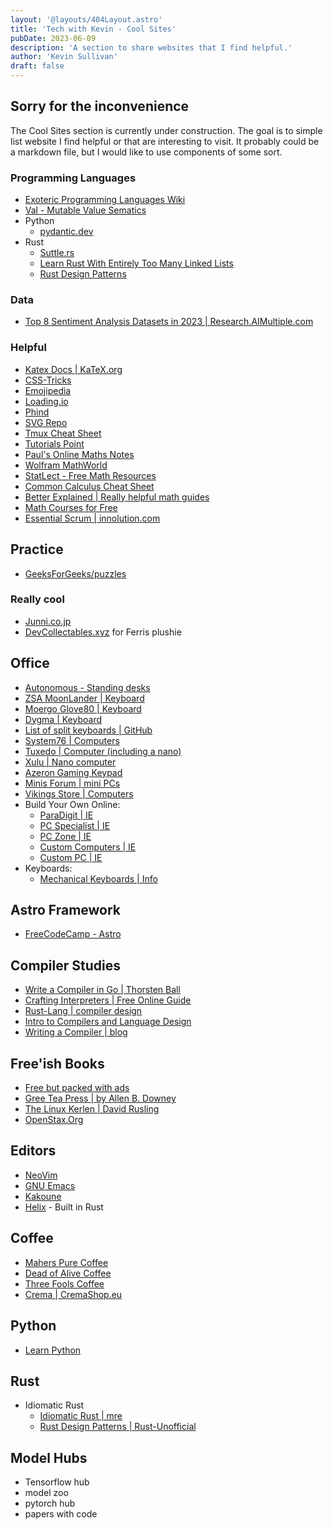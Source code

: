 ```yaml
---
layout: '@layouts/404Layout.astro'
title: 'Tech with Kevin - Cool Sites'
pubDate: 2023-06-09
description: 'A section to share websites that I find helpful.'
author: 'Kevin Sullivan'
draft: false
---
```


## Sorry for the inconvenience

The Cool Sites section is currently under construction. The goal is to simple list website I find helpful or that are interesting to visit. It probably could be a markdown file, but I would like to use components of some sort. 

### Programming Languages

+ [Exoteric Programming Languages Wiki](https://esolangs.org/wiki/Main_Page)
+ [Val - Mutable Value Sematics](https://www.val-lang.dev/)
+ Python
    + [pydantic.dev](https://docs.pydantic.dev/latest/)
+ Rust
    + [Suttle.rs](https://www.shuttle.rs/)
    + [Learn Rust With Entirely Too Many Linked Lists](https://rust-unofficial.github.io/too-many-lists/index.html)
    + [Rust Design Patterns](https://rust-unofficial.github.io/patterns/)

### Data

+ [Top 8 Sentiment Analysis Datasets in 2023 | Research.AIMultiple.com](https://research.aimultiple.com/sentiment-analysis-dataset/)

### Helpful

+ [Katex Docs | KaTeX.org](https://katex.org/docs/supported.html)
+ [CSS-Tricks](https://css-tricks.com/)
+ [Emojipedia](https://emojipedia.org/)
+ [Loading.io](https://loading.io/)
+ [Phind](https://www.phind.com/)
+ [SVG Repo](https://www.svgrepo.com/)
+ [Tmux Cheat Sheet](https://tmuxcheatsheet.com/)
+ [Tutorials Point](https://www.tutorialspoint.com/)
+ [Paul's Online Maths Notes](https://tutorial.math.lamar.edu/)
+ [Wolfram MathWorld](https://mathworld.wolfram.com/)
+ [StatLect - Free Math Resources](https://www.statlect.com/)
+ [Common Calculus Cheat Sheet](http://www.cheat-sheets.org/saved-copy/Common_Derivatives_Integrals.pdf)
+ [Better Explained | Really helpful math guides](https://betterexplained.com/)
+ [Math Courses for Free](https://www.freecodecamp.org/news/math-online-courses-from-worlds-top-universities/)
+ [Essential Scrum | innolution.com](https://innolution.com/essential-scrum/table-of-contents/preface)

## Practice

+ [GeeksForGeeks/puzzles](https://www.geeksforgeeks.org/puzzles/)

### Really cool

+ [Junni.co.jp](https://next.junni.co.jp/)
+ [DevCollectables.xyz](https://devcollectables.xyz) for Ferris plushie

## Office

+ [Autonomous - Standing desks](https://www.autonomous.ai/en-IE)
+ [ZSA MoonLander | Keyboard](https://www.zsa.io/moonlander/buy)
+ [Moergo Glove80 | Keyboard](https://www.moergo.com/)
+ [Dygma | Keyboard](https://dygma.com/)
+ [List of split keyboards | GitHub](https://gist.github.com/itod/ae27b30f7517dc18b8df110c1d98bccb)
+ [System76 | Computers](https://system76.com/)
+ [Tuxedo | Computer (including a nano)](https://www.tuxedocomputers.com/)
+ [Xulu | Nano computer](https://xulu.store/)
+ [Azeron Gaming Keypad](https://www.azeron.eu/)
+ [Minis Forum | mini PCs](https://store.minisforum.de/collections/amd-ryzen-1)
+ [Vikings Store | Computers](https://store.vikings.net/en/)
+ Build Your Own Online:
    + [ParaDigit | IE](https://www.paradigit.ie/)
    + [PC Specialist | IE](https://www.pcspecialist.ie/build-your-own-pc/)
    + [PC Zone | IE](https://pczone.ie/)
    + [Custom Computers | IE](https://www.customcomputers.ie/build-your-own-pc/)
    + [Custom PC | IE](https://www.custompc.ie/)
+ Keyboards:
    + [Mechanical Keyboards | Info](https://www.mechanical-keyboard.org/switch-types/)

## Astro Framework

+ [FreeCodeCamp - Astro](https://www.freecodecamp.org/news/how-to-use-the-astro-ui-framework/)

## Compiler Studies

+ [Write a Compiler in Go | Thorsten Ball](https://compilerbook.com)
+ [Crafting Interpreters | Free Online Guide](https://craftinginterpreters.com/)
+ [Rust-Lang | compiler design](https://rust-hosted-langs.github.io/book/chapter-interp-compiler-design.html)
+ [Intro to Compilers and Language Design](www3.nd.edu/~dthain/compilerbook)
+ [Writing a Compiler | blog](https://norasandler.com/2017/11/29/Write-a-Compiler.html)

## Free'ish Books

+ [Free but packed with ads](https://freecomputerbooks.com/)
+ [Gree Tea Press | by Allen B. Downey](https://greenteapress.com/wp/)
+ [The Linux Kerlen | David Rusling](https://tldp.org/LDP/tlk/tlk.html)
+ [OpenStax.Org](https://openstax.org/)

## Editors

+ [NeoVim](https://neovim.io/)
+ [GNU Emacs](https://www.gnu.org/software/emacs/)
+ [Kakoune](https://kakoune.org/)
+ [Helix](https://helix-editor.com/) - Built in Rust

## Coffee

+ [Mahers Pure Coffee](https://maherspurecoffee.ie/)
+ [Dead of Alive Coffee](https://www.deadoralivecoffee.com/)
+ [Three Fools Coffee](https://threefoolscoffee.ie/)
+ [Crema | CremaShop.eu](https://www.cremashop.eu/en/)

## Python

+ [Learn Python](https://learnpython.org)

## Rust

+ Idiomatic Rust
    + [Idiomatic Rust | mre](https://github.com/mre/idiomatic-rust?tab=readme-ov-file)
    + [Rust Design Patterns | Rust-Unofficial](https://rust-unofficial.github.io/patterns/idioms/)

## Model Hubs
+ Tensorflow hub
+ model zoo
+ pytorch hub
+ papers with code

